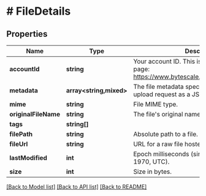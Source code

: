 # # FileDetails

## Properties

Name | Type | Description | Notes
------------ | ------------- | ------------- | -------------
**accountId** | **string** | Your account ID.  This is visible on the settings page:  https://www.bytescale.com/dashboard/settings |
**metadata** | **array<string,mixed>** | The file metadata specified in the original upload request as a JSON object. |
**mime** | **string** | File MIME type. |
**originalFileName** | **string** | The file&#39;s original name on the user&#39;s device. |
**tags** | **string[]** |  |
**filePath** | **string** | Absolute path to a file. Begins with a &#x60;/&#x60;. |
**fileUrl** | **string** | URL for a raw file hosted on the Bytescale CDN. |
**lastModified** | **int** | Epoch milliseconds (since midnight 1 January 1970, UTC). |
**size** | **int** | Size in bytes. |

[[Back to Model list]](../../README.md#models) [[Back to API list]](../../README.md#endpoints) [[Back to README]](../../README.md)
